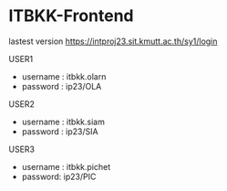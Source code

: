 # ITBKK-Frontend

lastest version https://intproj23.sit.kmutt.ac.th/sy1/login

USER1
- username : itbkk.olarn
- password : ip23/OLA
  
USER2
- username : itbkk.siam
- password : ip23/SIA

USER3
- username : itbkk.pichet
- password: ip23/PIC

